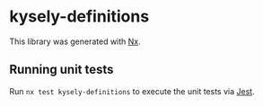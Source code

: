 # kysely-definitions

This library was generated with [Nx](https://nx.dev).

## Running unit tests

Run `nx test kysely-definitions` to execute the unit tests via [Jest](https://jestjs.io).
